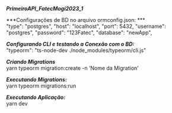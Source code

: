 ***PrimeiroAPI_FatecMogi2023_1*** <br>

***Configurações de BD no arquivo ormconfig.json: *** <br>
  "type": "postgres",
   "host": "localhost",
   "port": 5432,
   "username": "postgres",
   "password": "123Fatec",
   "database": "newApp",

***Configurando CLI e testando a Conexão com o BD:*** <br>
 "typeorm": "ts-node-dev ./node_modules/typeorm/cli.js"

***Criando Migrations*** <br>
yarn typeorm migration:create -n  ‘Nome da Migration’

***Executando  Migrations:*** <br>
yarn typeorm migrations:run

***Executando  Aplicação:*** <br>
yarn dev

